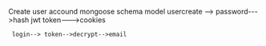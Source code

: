 Create user accound
     mongoose
     schema
     model
     usercreate --> password--->hash
     jwt token--->cookies

     login--> token-->decrypt-->email
